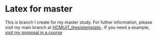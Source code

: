 # Latex for master

This is branch I create for my master study. For futher information, please visit my main branch at [HCMUIT_thesistemplate
](https://github.com/sonnh-uit/HCMUIT_thesistemplate). If you need a example, [visit my proposal in a course](https://github.com/sonnh-uit/latex_for_master/tree/proposal_NT2303) 
